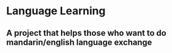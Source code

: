 # Language Learning

## A project that helps those who want to do mandarin/english language exchange
